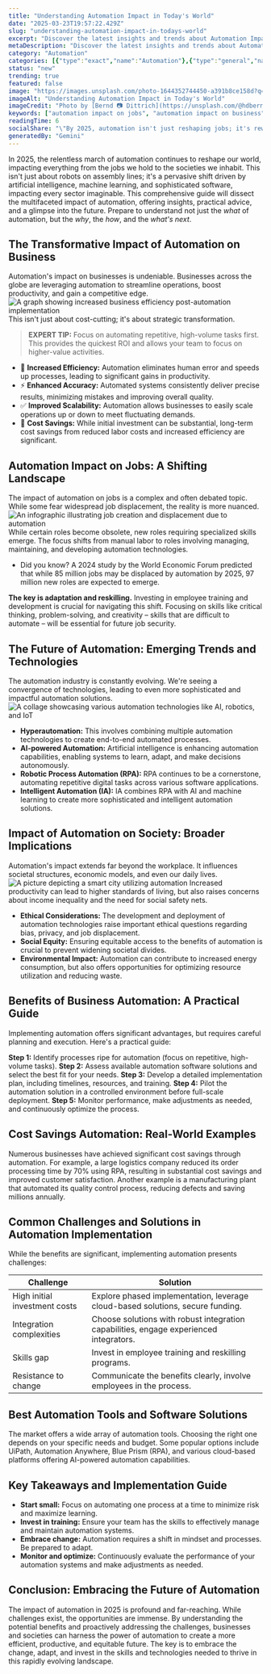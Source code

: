 ```yaml
---
title: "Understanding Automation Impact in Today's World"
date: "2025-03-23T19:57:22.429Z"
slug: "understanding-automation-impact-in-todays-world"
excerpt: "Discover the latest insights and trends about Automation Impact. This comprehensive guide covers everything you need to know about Automation Impact in 2025."
metaDescription: "Discover the latest insights and trends about Automation Impact. This comprehensive guide covers everything you need to know about Automation Impact in 202..."
category: "Automation"
categories: [{"type":"exact","name":"Automation"},{"type":"general","name":"Economy"},{"type":"medium","name":"Manufacturing"},{"type":"specific","name":"Robotics"},{"type":"niche","name":"Industrial Robots"}]
status: "new"
trending: true
featured: false
image: "https://images.unsplash.com/photo-1644352744450-a391b8ce158d?q=85&w=1200&fit=max&fm=webp&auto=compress"
imageAlt: "Understanding Automation Impact in Today's World"
imageCredit: "Photo by [Bernd 📷 Dittrich](https://unsplash.com/@hdbernd) on Unsplash"
keywords: ["automation impact on jobs", "automation impact on business", "future of automation", "impact of automation on society", "automation industry trends", "benefits of business automation", "cost savings automation", "automation software solutions", "best automation tools", "how to implement automation"]
readingTime: 6
socialShare: "\"By 2025, automation isn't just reshaping jobs; it's rewriting the rules of business and society.  Are we ready for the revolution?\""
generatedBy: "Gemini"
---
```




In 2025, the relentless march of automation continues to reshape our world, impacting everything from the jobs we hold to the societies we inhabit.  This isn't just about robots on assembly lines; it's a pervasive shift driven by artificial intelligence, machine learning, and sophisticated software, impacting every sector imaginable.  This comprehensive guide will dissect the multifaceted impact of automation, offering insights, practical advice, and a glimpse into the future.  Prepare to understand not just the *what* of automation, but the *why*, the *how*, and the *what's next*.

## The Transformative Impact of Automation on Business

Automation's impact on businesses is undeniable.  Businesses across the globe are leveraging automation to streamline operations, boost productivity, and gain a competitive edge.  ![A graph showing increased business efficiency post-automation implementation](https://images.unsplash.com/photo-1455849318743-b2233052fcff?q=85&w=1200&fit=max&fm=webp&auto=compress)  This isn't just about cost-cutting; it's about strategic transformation.

> **EXPERT TIP:**  Focus on automating repetitive, high-volume tasks first. This provides the quickest ROI and allows your team to focus on higher-value activities.

* 🔑 **Increased Efficiency:** Automation eliminates human error and speeds up processes, leading to significant gains in productivity.
* ⚡ **Enhanced Accuracy:** Automated systems consistently deliver precise results, minimizing mistakes and improving overall quality.
* ✅ **Improved Scalability:**  Automation allows businesses to easily scale operations up or down to meet fluctuating demands.
* 🚀 **Cost Savings:** While initial investment can be substantial, long-term cost savings from reduced labor costs and increased efficiency are significant.

## Automation Impact on Jobs: A Shifting Landscape

The impact of automation on jobs is a complex and often debated topic.  While some fear widespread job displacement, the reality is more nuanced.  ![An infographic illustrating job creation and displacement due to automation](https://images.unsplash.com/photo-1529982840618-3ec6ead42f33?q=85&w=1200&fit=max&fm=webp&auto=compress)  While certain roles become obsolete, new roles requiring specialized skills emerge.  The focus shifts from manual labor to roles involving managing, maintaining, and developing automation technologies.

* Did you know?  A 2024 study by the World Economic Forum predicted that while 85 million jobs may be displaced by automation by 2025, 97 million new roles are expected to emerge.

**The key is adaptation and reskilling.**  Investing in employee training and development is crucial for navigating this shift.  Focusing on skills like critical thinking, problem-solving, and creativity – skills that are difficult to automate – will be essential for future job security.

## The Future of Automation: Emerging Trends and Technologies

The automation industry is constantly evolving.  We're seeing a convergence of technologies, leading to even more sophisticated and impactful automation solutions.  ![A collage showcasing various automation technologies like AI, robotics, and IoT](https://images.unsplash.com/photo-1730212797242-124b3da3a0a2?q=85&w=1200&fit=max&fm=webp&auto=compress)

* **Hyperautomation:**  This involves combining multiple automation technologies to create end-to-end automated processes.
* **AI-powered Automation:**  Artificial intelligence is enhancing automation capabilities, enabling systems to learn, adapt, and make decisions autonomously.
* **Robotic Process Automation (RPA):** RPA continues to be a cornerstone, automating repetitive digital tasks across various software applications.
* **Intelligent Automation (IA):**  IA combines RPA with AI and machine learning to create more sophisticated and intelligent automation solutions.

## Impact of Automation on Society: Broader Implications

Automation's impact extends far beyond the workplace. It influences societal structures, economic models, and even our daily lives.  ![A picture depicting a smart city utilizing automation](https://images.unsplash.com/photo-1644352744450-a391b8ce158d?q=85&w=1200&fit=max&fm=webp&auto=compress)  Increased productivity can lead to higher standards of living, but also raises concerns about income inequality and the need for social safety nets.

* **Ethical Considerations:**  The development and deployment of automation technologies raise important ethical questions regarding bias, privacy, and job displacement.
* **Social Equity:**  Ensuring equitable access to the benefits of automation is crucial to prevent widening societal divides.
* **Environmental Impact:**  Automation can contribute to increased energy consumption, but also offers opportunities for optimizing resource utilization and reducing waste.

##  Benefits of Business Automation: A Practical Guide

Implementing automation offers significant advantages, but requires careful planning and execution.  Here's a practical guide:

**Step 1:** Identify processes ripe for automation (focus on repetitive, high-volume tasks).
**Step 2:** Assess available automation software solutions and select the best fit for your needs.
**Step 3:**  Develop a detailed implementation plan, including timelines, resources, and training.
**Step 4:**  Pilot the automation solution in a controlled environment before full-scale deployment.
**Step 5:**  Monitor performance, make adjustments as needed, and continuously optimize the process.

##  Cost Savings Automation: Real-World Examples

Numerous businesses have achieved significant cost savings through automation.  For example, a large logistics company reduced its order processing time by 70% using RPA, resulting in substantial cost savings and improved customer satisfaction.  Another example is a manufacturing plant that automated its quality control process, reducing defects and saving millions annually.

##  Common Challenges and Solutions in Automation Implementation

While the benefits are significant, implementing automation presents challenges:

| Challenge                     | Solution                                                                      |
|------------------------------|------------------------------------------------------------------------------|
| High initial investment costs | Explore phased implementation, leverage cloud-based solutions, secure funding. |
| Integration complexities      | Choose solutions with robust integration capabilities, engage experienced integrators. |
| Skills gap                     | Invest in employee training and reskilling programs.                           |
| Resistance to change          | Communicate the benefits clearly, involve employees in the process.            |

##  Best Automation Tools and Software Solutions

The market offers a wide array of automation tools.  Choosing the right one depends on your specific needs and budget.  Some popular options include UiPath, Automation Anywhere, Blue Prism (RPA), and various cloud-based platforms offering AI-powered automation capabilities.

## Key Takeaways and Implementation Guide

* **Start small:** Focus on automating one process at a time to minimize risk and maximize learning.
* **Invest in training:**  Ensure your team has the skills to effectively manage and maintain automation systems.
* **Embrace change:**  Automation requires a shift in mindset and processes.  Be prepared to adapt.
* **Monitor and optimize:**  Continuously evaluate the performance of your automation systems and make adjustments as needed.

## Conclusion: Embracing the Future of Automation

The impact of automation in 2025 is profound and far-reaching.  While challenges exist, the opportunities are immense. By understanding the potential benefits and proactively addressing the challenges, businesses and societies can harness the power of automation to create a more efficient, productive, and equitable future.  The key is to embrace the change, adapt, and invest in the skills and technologies needed to thrive in this rapidly evolving landscape.

